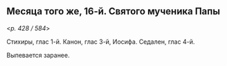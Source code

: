 
## Месяца того же, 16-й. Святого мученика Папы 

<*p. 428 / 584*>

Стихиры, глас 1-й. Канон, глас 3-й, Иосифа. Седален, глас 4-й.    

Выпевается заранее.  
